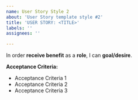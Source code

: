 ```yaml
---
name: User Story Style 2
about: 'User Story template style #2'
title: 'USER STORY: <TITLE>'
labels: ''
assignees: ''

---
```


In order **receive benefit** as a **role**, I can **goal/desire**.

**Acceptance Criteria:**

- Acceptance Criteria 1
- Acceptance Criteria 2
- Acceptance Criteria 3
